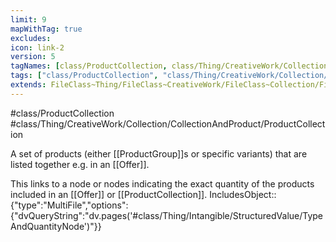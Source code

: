 ```yaml
---
limit: 9
mapWithTag: true
excludes:
icon: link-2
version: 5
tagNames: [class/ProductCollection, class/Thing/CreativeWork/Collection/CollectionAndProduct/ProductCollection, schema-org/ProductCollection]
tags: ["class/ProductCollection", "class/Thing/CreativeWork/Collection/CollectionAndProduct/ProductCollection"]
extends: FileClass~Thing/FileClass~CreativeWork/FileClass~Collection/FileClass~CollectionAndProduct
---
```


#class/ProductCollection
#class/Thing/CreativeWork/Collection/CollectionAndProduct/ProductCollection


A set of products (either [[ProductGroup]]s or specific variants) that are listed together e.g. in an [[Offer]].


This links to a node or nodes indicating the exact quantity of the products included in  an [[Offer]] or [[ProductCollection]].
IncludesObject:: {"type":"MultiFile","options":{"dvQueryString":"dv.pages('#class/Thing/Intangible/StructuredValue/TypeAndQuantityNode')"}}
